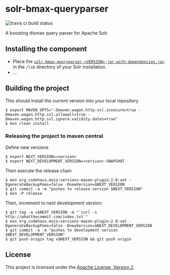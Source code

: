 solr-bmax-queryparser
==================

![travis ci build status](https://travis-ci.org/shopping24/solr-bmax-queryparser.png)

A boosting dismax query parser for Apache Solr.

## Installing the component

* Place the [`solr-bmax-queryparser-<VERSION>-jar-with-dependencies.jar`](https://github.com/shopping24/solr-bmax-queryparser/releases) in the `/lib` 
  directory of your Solr installation.
* ...

## Building the project

This should install the current version into your local repository

    $ export MAVEN_OPTS="-Dmaven.wagon.http.ssl.insecure=true -Dmaven.wagon.http.ssl.allowall=true -Dmaven.wagon.http.ssl.ignore.validity.dates=true"
    $ mvn clean install
    
### Releasing the project to maven central
    
Define new versions
    
    $ export NEXT_VERSION=<version>
    $ export NEXT_DEVELOPMENT_VERSION=<version>-SNAPSHOT

Then execute the release chain

    $ mvn org.codehaus.mojo:versions-maven-plugin:2.0:set -DgenerateBackupPoms=false -DnewVersion=$NEXT_VERSION
    $ git commit -a -m "pushes to release version $NEXT_VERSION"
    $ mvn -P release
    
Then, increment to next development version:
    
    $ git tag -a v$NEXT_VERSION -m "`curl -s http://whatthecommit.com/index.txt`"
    $ mvn org.codehaus.mojo:versions-maven-plugin:2.0:set -DgenerateBackupPoms=false -DnewVersion=$NEXT_DEVELOPMENT_VERSION
    $ git commit -a -m "pushes to development version $NEXT_DEVELOPMENT_VERSION"
    $ git push origin tag v$NEXT_VERSION && git push origin

## License

This project is licensed under the [Apache License, Version 2](http://www.apache.org/licenses/LICENSE-2.0.html).
